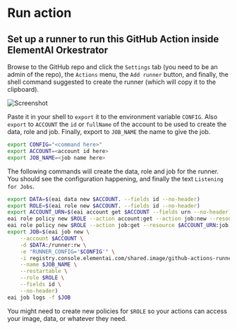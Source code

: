# Run action

## Set up a runner to run this GitHub Action inside ElementAI Orkestrator
Browse to the GitHub repo and click the `Settings` tab (you need to be an admin of the repo), the `Actions` menu, the `Add runner` button, and finally, the shell command suggested to create the runner (which will copy it to the clipboard).

![Screenshot](https://user-images.githubusercontent.com/8386369/75295966-f6f5d280-57f9-11ea-91a9-6f0ef765c489.png)

Paste it in your shell to `export` it to the environment variable `CONFIG`. Also `export` to `ACCOUNT` the `id` or `fullName` of the account to be used to create the data, role and job. Finally, export to `JOB_NAME` the name to give the job.
```bash
export CONFIG="<command here>"
export ACCOUNT=<account id here>
export JOB_NAME=<job name here>
```

The following commands will create the data, role and job for the runner. You should see the configuration happening, and finally the text `Listening for Jobs`.
```bash
export DATA=$(eai data new $ACCOUNT. --fields id --no-header)
export ROLE=$(eai role new $ACCOUNT. --fields id --no-header)
export ACCOUNT_URN=$(eai account get $ACCOUNT --fields urn --no-header)
eai role policy new $ROLE --action account:get --action job:new --resource $ACCOUNT_URN
eai role policy new $ROLE --action job:get --resource $ACCOUNT_URN:job:\*
export JOB=$(eai job new \
    --account $ACCOUNT \
    -d $DATA:/runner:rw \
    -e "RUNNER_CONFIG='$CONFIG'" \
    -i registry.console.elementai.com/shared.image/github-actions-runner \
    --name $JOB_NAME \
    --restartable \
    --role $ROLE \
    --fields id \
    --no-header)
eai job logs -f $JOB
```

You might need to create new policies for `$ROLE` so your actions can access your image, data, or whatever they need.
